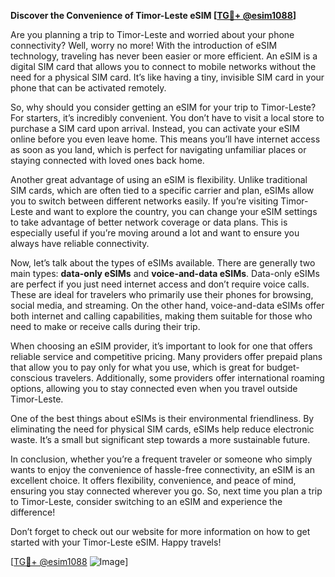 **Discover the Convenience of Timor-Leste eSIM [[TG💪+ @esim1088](https://t.me/s/esim1088)]**

Are you planning a trip to Timor-Leste and worried about your phone connectivity? Well, worry no more! With the introduction of eSIM technology, traveling has never been easier or more efficient. An eSIM is a digital SIM card that allows you to connect to mobile networks without the need for a physical SIM card. It’s like having a tiny, invisible SIM card in your phone that can be activated remotely.

So, why should you consider getting an eSIM for your trip to Timor-Leste? For starters, it’s incredibly convenient. You don’t have to visit a local store to purchase a SIM card upon arrival. Instead, you can activate your eSIM online before you even leave home. This means you’ll have internet access as soon as you land, which is perfect for navigating unfamiliar places or staying connected with loved ones back home.

Another great advantage of using an eSIM is flexibility. Unlike traditional SIM cards, which are often tied to a specific carrier and plan, eSIMs allow you to switch between different networks easily. If you’re visiting Timor-Leste and want to explore the country, you can change your eSIM settings to take advantage of better network coverage or data plans. This is especially useful if you’re moving around a lot and want to ensure you always have reliable connectivity.

Now, let’s talk about the types of eSIMs available. There are generally two main types: **data-only eSIMs** and **voice-and-data eSIMs**. Data-only eSIMs are perfect if you just need internet access and don’t require voice calls. These are ideal for travelers who primarily use their phones for browsing, social media, and streaming. On the other hand, voice-and-data eSIMs offer both internet and calling capabilities, making them suitable for those who need to make or receive calls during their trip.

When choosing an eSIM provider, it’s important to look for one that offers reliable service and competitive pricing. Many providers offer prepaid plans that allow you to pay only for what you use, which is great for budget-conscious travelers. Additionally, some providers offer international roaming options, allowing you to stay connected even when you travel outside Timor-Leste.

One of the best things about eSIMs is their environmental friendliness. By eliminating the need for physical SIM cards, eSIMs help reduce electronic waste. It’s a small but significant step towards a more sustainable future.

In conclusion, whether you’re a frequent traveler or someone who simply wants to enjoy the convenience of hassle-free connectivity, an eSIM is an excellent choice. It offers flexibility, convenience, and peace of mind, ensuring you stay connected wherever you go. So, next time you plan a trip to Timor-Leste, consider switching to an eSIM and experience the difference!

Don’t forget to check out our website for more information on how to get started with your Timor-Leste eSIM. Happy travels! 

[[TG💪+ @esim1088](https://t.me/s/esim1088) ![Image](https://i.postimg.cc/Y0z9fWf4/image.png)]